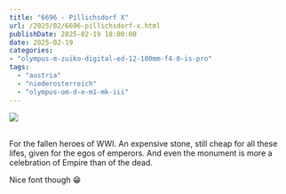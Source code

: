 ```yaml
---
title: "6696 - Pillichsdorf X"
url: /2025/02/6696-pillichsdorf-x.html
publishDate: 2025-02-19 18:00:00
date: 2025-02-19
categories:
- "olympus-m-zuiko-digital-ed-12-100mm-f4-0-is-pro"
tags:
  - "austria"
  - "niederosterreich"
  - "olympus-om-d-e-m1-mk-iii"
---
```

<div class="container">
<div class="center"><a target="_blank" href="https://d25zfm9zpd7gm5.cloudfront.net/1200x1200/2020/20200920_092909_lr.jpg"><img class="webfeedsFeaturedVisual" src="https://d25zfm9zpd7gm5.cloudfront.net/0600x0600/2020/20200920_092909_lr.jpg" /></a></div>
</div>
<br />

For the fallen heroes of WWI. An expensive stone, still
cheap for all these lifes, given for the egos of emperors.
And even the monument is more a celebration of Empire than
of the dead.

Nice font though :grin:
